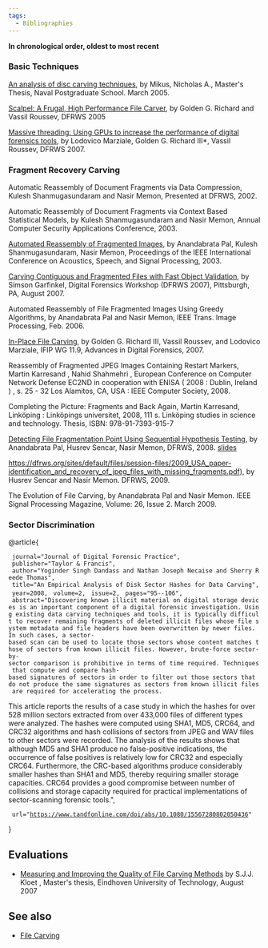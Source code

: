```yaml
---
tags:
  - Bibliographies
---
```

**In chronological order, oldest to most recent**

### Basic Techniques

[An analysis of disc carving techniques](https://apps.dtic.mil/sti/citations/ADA432468),
by Mikus, Nicholas A., Master's Thesis, Naval Postgraduate School. March 2005.

[Scalpel: A Frugal, High Performance File Carver](https://dfrws.org/sites/default/files/session-files/2005_USA_paper-scalpel_-_a_frugal_high_performance_file_carver.pdf),
by Golden G. Richard and Vassil Roussev, DFRWS 2005

[Massive threading: Using GPUs to increase the performance of digital forensics tools](https://dfrws.org/sites/default/files/session-files/2007_USA_paper-massive_threading_-_using_gpus_to_increase_the_performance_of_digital_forensics_tools.pdf),
by Lodovico Marziale, Golden G. Richard III\*, Vassil Roussev, DFRWS 2007.

### Fragment Recovery Carving

Automatic Reassembly of Document Fragments via Data Compression, Kulesh
Shanmugasundaram and Nasir Memon, Presented at DFRWS, 2002.

Automatic Reassembly of Document Fragments via Context Based Statistical Models,
by Kulesh Shanmugasundaram and Nasir Memon, Annual Computer Security
Applications Conference, 2003.

[Automated Reassembly of Fragmented Images](https://ieeexplore.ieee.org/document/1202747),
by Anandabrata Pal, Kulesh Shanmugasundaram, Nasir Memon, Proceedings of
the IEEE International Conference on Acoustics, Speech, and Signal
Processing, 2003.

[Carving Contiguous and Fragmented Files with Fast Object Validation](https://simson.net/clips/academic/2007.DFRWS.pdf),
by Simson Garfinkel, Digital Forensics Workshop (DFRWS 2007), Pittsburgh, PA,
August 2007.

Automated Reassembly of File Fragmented Images Using Greedy Algorithms,
by Anandabrata Pal and Nasir Memon, IEEE Trans. Image Processing, Feb.  2006.

[In-Place File Carving](https://dl.ifip.org/db/conf/ifip11-9/df2007/RichardRM07.pdf),
by Golden G. Richard III, Vassil Roussev, and Lodovico Marziale, IFIP WG 11.9,
Advances in Digital Forensics, 2007.

Reassembly of Fragmented JPEG Images Containing Restart Markers, Martin
Karresand , Nahid Shahmehri , European Conference on Computer Network
Defense EC2ND in cooperation with ENISA ( 2008 : Dublin, Ireland ) , s.
25 - 32 Los Alamitos, CA, USA : IEEE Computer Society, 2008.

Completing the Picture: Fragments and Back Again, Martin Karresand,
Linköping : Linköpings universitet, 2008, 111 s. Linköping studies in
science and technology. Thesis, ISBN: 978-91-7393-915-7

[Detecting File Fragmentation Point Using Sequential Hypothesis Testing](https://dfrws.org/sites/default/files/session-files/2008_USA_paper-detecting_file_fragmentation_point_using_sequential_hypothesis_testing.pdf),
by Anandabrata Pal, Husrev Sencar, Nasir Memon, DFRWS, 2008.
[slides](https://dfrws.org/sites/default/files/session-files/2008_USA_pres-detecting_file_fragmentation_point_using_sequential_hypothesis_testing.pdf)

https://dfrws.org/sites/default/files/session-files/2009_USA_paper-identification_and_recovery_of_jpeg_files_with_missing_fragments.pdf),
by Husrev Sencar and Nasir Memon. DFRWS, 2009.

The Evolution of File Carving,
by Anandabrata Pal and Nasir Memon. IEEE Signal Processing Magazine,
Volume: 26, Issue 2. March 2009.

### Sector Discrimination

<bibtex> @article{

` journal="Journal of Digital Forensic Practice",  `
` publisher="Taylor & Francis",`
` author="Yoginder Singh Dandass and Nathan Joseph Necaise and Sherry Reede Thomas",`
` title="An Empirical Analysis of Disk Sector Hashes for Data Carving",`
` year=2008,`
` volume=2,`
` issue=2,`
` pages="95--106",`
` abstract="Discovering known illicit material on digital storage devices is an important component of a digital forensic investigation. Using existing data carving techniques and tools, it is typically difficult to recover remaining fragments of deleted illicit files whose file system metadata and file headers have been overwritten by newer files. In such cases, a sector-based scan can be used to locate those sectors whose content matches those of sectors from known illicit files. However, brute-force sector-by-sector comparison is prohibitive in terms of time required. Techniques that compute and compare hash-based signatures of sectors in order to filter out those sectors that do not produce the same signatures as sectors from known illicit files are required for accelerating the process.`

This article reports the results of a case study in which the hashes for
over 528 million sectors extracted from over 433,000 files of different
types were analyzed. The hashes were computed using SHA1, MD5, CRC64,
and CRC32 algorithms and hash collisions of sectors from JPEG and WAV
files to other sectors were recorded. The analysis of the results shows
that although MD5 and SHA1 produce no false-positive indications, the
occurrence of false positives is relatively low for CRC32 and especially
CRC64. Furthermore, the CRC-based algorithms produce considerably
smaller hashes than SHA1 and MD5, thereby requiring smaller storage
capacities. CRC64 provides a good compromise between number of
collisions and storage capacity required for practical implementations
of sector-scanning forensic tools.",

` url="`[`https://www.tandfonline.com/doi/abs/10.1080/15567280802050436`](https://www.tandfonline.com/doi/abs/10.1080/15567280802050436)`"`

} </bibtex>

## Evaluations

* [Measuring and Improving the Quality of File Carving Methods](https://github.com/libyal/documentation/blob/main/Thesis%20-%20Measuring%20and%20Improving%20the%20Quality%20of%20File%20Carving%20Methods.pdf)
  by S.J.J. Kloet , Master's thesis, Eindhoven University of Technology, August 2007

## See also

* [File Carving](file_carving.md)

